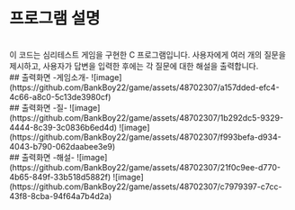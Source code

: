 # 프로그램 설명
<br>
이 코드는 심리테스트 게임을 구현한 C 프로그램입니다. 사용자에게 여러 개의 질문을 제시하고, 사용자가 답변을 입력한 후에는 각 질문에 대한 해설을 출력합니다.
<br>
## 출력화면 -게임소개-
![image](https://github.com/BankBoy22/game/assets/48702307/a157dded-efc4-4c66-a8c0-5c13de3980cf)
<br>
## 출력화면 -질-
![image](https://github.com/BankBoy22/game/assets/48702307/1b292dc5-9329-4444-8c39-3c0836b6ed4d)
![image](https://github.com/BankBoy22/game/assets/48702307/f993befa-d934-4043-b790-062daabee3e9)
<br>
## 출력화면 -해설-
![image](https://github.com/BankBoy22/game/assets/48702307/21f0c9ee-d770-4b65-849f-33b518d5882f)
![image](https://github.com/BankBoy22/game/assets/48702307/c7979397-c7cc-43f8-8cba-94f64a7b4d2a)


